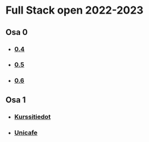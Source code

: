 # Full Stack open 2022-2023
## Osa 0
* ### [0.4](https://github.com/Mimi-ctrl/FullStack-2022/blob/main/osa0/0.4.md)
* ### [0.5](https://github.com/Mimi-ctrl/FullStack-2022/blob/main/osa0/0.5.md)
* ### [0.6](https://github.com/Mimi-ctrl/FullStack-2022/blob/main/osa0/0.6.md)
## Osa 1
* ### [Kurssitiedot](https://github.com/Mimi-ctrl/FullStack_2022-2023/tree/main/osa1/kurssitiedot)
* ### [Unicafe](https://github.com/Mimi-ctrl/FullStack_2022-2023/tree/main/osa1/unicafe)

